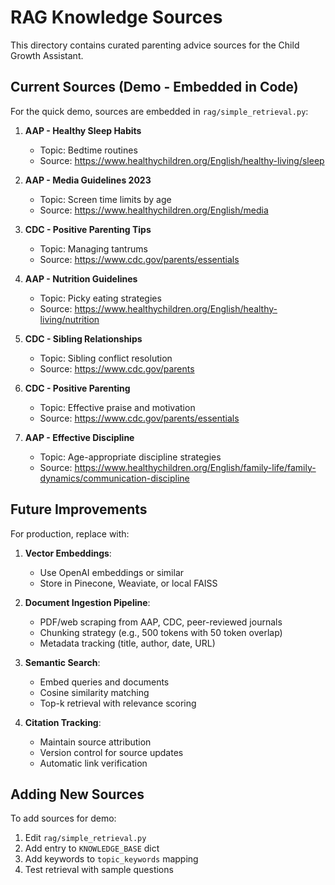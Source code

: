 # RAG Knowledge Sources

This directory contains curated parenting advice sources for the Child Growth Assistant.

## Current Sources (Demo - Embedded in Code)

For the quick demo, sources are embedded in `rag/simple_retrieval.py`:

1. **AAP - Healthy Sleep Habits**
   - Topic: Bedtime routines
   - Source: https://www.healthychildren.org/English/healthy-living/sleep

2. **AAP - Media Guidelines 2023**
   - Topic: Screen time limits by age
   - Source: https://www.healthychildren.org/English/media

3. **CDC - Positive Parenting Tips**
   - Topic: Managing tantrums
   - Source: https://www.cdc.gov/parents/essentials

4. **AAP - Nutrition Guidelines**
   - Topic: Picky eating strategies
   - Source: https://www.healthychildren.org/English/healthy-living/nutrition

5. **CDC - Sibling Relationships**
   - Topic: Sibling conflict resolution
   - Source: https://www.cdc.gov/parents

6. **CDC - Positive Parenting**
   - Topic: Effective praise and motivation
   - Source: https://www.cdc.gov/parents/essentials

7. **AAP - Effective Discipline**
   - Topic: Age-appropriate discipline strategies
   - Source: https://www.healthychildren.org/English/family-life/family-dynamics/communication-discipline

## Future Improvements

For production, replace with:

1. **Vector Embeddings**:
   - Use OpenAI embeddings or similar
   - Store in Pinecone, Weaviate, or local FAISS

2. **Document Ingestion Pipeline**:
   - PDF/web scraping from AAP, CDC, peer-reviewed journals
   - Chunking strategy (e.g., 500 tokens with 50 token overlap)
   - Metadata tracking (title, author, date, URL)

3. **Semantic Search**:
   - Embed queries and documents
   - Cosine similarity matching
   - Top-k retrieval with relevance scoring

4. **Citation Tracking**:
   - Maintain source attribution
   - Version control for source updates
   - Automatic link verification

## Adding New Sources

To add sources for demo:
1. Edit `rag/simple_retrieval.py`
2. Add entry to `KNOWLEDGE_BASE` dict
3. Add keywords to `topic_keywords` mapping
4. Test retrieval with sample questions

